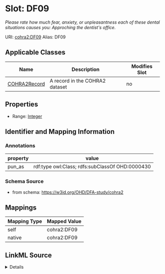 

# Slot: DF09 


_Please rate how much fear, anxiety, or unpleasantness each of these dental situations causes you: Approching the dentist's office._





URI: [cohra2:DF09](https://w3id.org/OHD/DFA-study/cohra2/DF09)
Alias: DF09

<!-- no inheritance hierarchy -->





## Applicable Classes

| Name | Description | Modifies Slot |
| --- | --- | --- |
| [COHRA2Record](COHRA2Record.md) | A record in the COHRA2 dataset |  no  |







## Properties

* Range: [Integer](Integer.md)





## Identifier and Mapping Information





### Annotations

| property | value |
| --- | --- |
| pun_as | rdf:type owl:Class; rdfs:subClassOf OHD:0000430 |




### Schema Source


* from schema: https://w3id.org/OHD/DFA-study/cohra2




## Mappings

| Mapping Type | Mapped Value |
| ---  | ---  |
| self | cohra2:DF09 |
| native | cohra2:DF09 |




## LinkML Source

<details>
```yaml
name: DF09
annotations:
  pun_as:
    tag: pun_as
    value: rdf:type owl:Class; rdfs:subClassOf OHD:0000430
description: 'Please rate how much fear, anxiety, or unpleasantness each of these
  dental situations causes you: Approching the dentist''s office.'
from_schema: https://w3id.org/OHD/DFA-study/cohra2
rank: 1000
alias: DF09
domain_of:
- COHRA2Record
range: integer

```
</details>